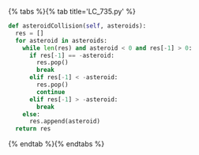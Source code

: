 {% tabs %}{% tab title='LC_735.py' %}

```py
def asteroidCollision(self, asteroids):
  res = []
  for asteroid in asteroids:
    while len(res) and asteroid < 0 and res[-1] > 0:
      if res[-1] == -asteroid:
        res.pop()
        break
      elif res[-1] < -asteroid:
        res.pop()
        continue
      elif res[-1] > -asteroid:
        break
    else:
      res.append(asteroid)
  return res
```

{% endtab %}{% endtabs %}
